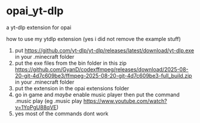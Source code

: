 # opai_yt-dlp
a yt-dlp extension for opai

how to use my ytdlp extension (yes i did not remove the example stuff)
1. put https://github.com/yt-dlp/yt-dlp/releases/latest/download/yt-dlp.exe in your .minecraft folder
2. put the exe files from the bin folder in this zip https://github.com/GyanD/codexffmpeg/releases/download/2025-08-20-git-4d7c609be3/ffmpeg-2025-08-20-git-4d7c609be3-full_build.zip in your .minecraft folder
3. put the extension in the opai extensions folder
4. go in game and *maybe* enable music player then put the command .music play <yt url> (eg .music play https://www.youtube.com/watch?v=1YoPgU88qVE)
6. yes most of the commands dont work
